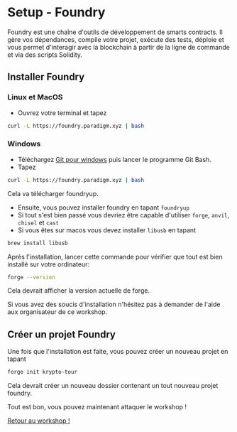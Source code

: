 # Setup - Foundry

Foundry est une chaîne d'outils de développement de smarts contracts. Il gère vos dépendances, compile votre projet, exécute des tests, déploie et vous permet d'interagir avec la blockchain à partir de la ligne de commande et via des scripts Solidity.

## Installer Foundry

### Linux et MacOS
- Ouvrez votre terminal et tapez

```sh
curl -L https://foundry.paradigm.xyz | bash
```

### Windows
- Téléchargez [Git pour windows](https://git-scm.com/downloads/win) puis lancer le programme Git Bash.
- Tapez

```sh
curl -L https://foundry.paradigm.xyz | bash
```

Cela va télécharger foundryup.

- Ensuite, vous pouvez installer foundry en tapant `foundryup`
- Si tout s'est bien passé vous devriez être capable d'utiliser `forge`, `anvil`, `chisel` et `cast`
- Si vous êtes sur macos vous devez installer `libusb` en tapant

```sh
brew install libusb
```

Après l'installation, lancer cette commande pour vérifier que tout est bien installé sur votre ordinateur:

```sh
forge --version
```

Cela devrait afficher la version actuelle de forge.

Si vous avez des soucis d'installation n'hésitez pas à demander de l'aide aux organisateur de ce workshop.

## Créer un projet Foundry

Une fois que l'installation est faite, vous pouvez créer un nouveau projet en tapant

```sh
forge init krypto-tour
```

Cela devrait créer un nouveau dossier contenant un tout nouveau projet foundry.

Tout est bon, vous pouvez maintenant attaquer le workshop !

[Retour au workshop !](./README.md)

